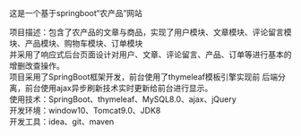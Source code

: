 这是一个基于springboot“农产品”网站

项目描述：包含了农产品的文章与商品，实现了用户模块、文章模块、评论留言模块、产品模块、购物车模块、订单模块<br/>
并采用了响应式后台页面设计对用户、文章、评论留言、产品、订单等进行基本的增删改查操作。<br/>
项目采用了SpringBoot框架开发，前台使用了thymeleaf模板引擎实现前
后端分离，前台使用ajax异步刷新技术实时更新给前台进行显示。<br/>
使用技术：SpringBoot、thymeleaf、MySQL8.0、ajax、jQuery<br/>
开发环境：window10、Tomcat9.0、JDK8<br/>
开发工具：idea、git、maven
